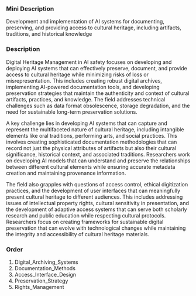 ### Mini Description

Development and implementation of AI systems for documenting, preserving, and providing access to cultural heritage, including artifacts, traditions, and historical knowledge

### Description

Digital Heritage Management in AI safety focuses on developing and deploying AI systems that can effectively preserve, document, and provide access to cultural heritage while minimizing risks of loss or misrepresentation. This includes creating robust digital archives, implementing AI-powered documentation tools, and developing preservation strategies that maintain the authenticity and context of cultural artifacts, practices, and knowledge. The field addresses technical challenges such as data format obsolescence, storage degradation, and the need for sustainable long-term preservation solutions.

A key challenge lies in developing AI systems that can capture and represent the multifaceted nature of cultural heritage, including intangible elements like oral traditions, performing arts, and social practices. This involves creating sophisticated documentation methodologies that can record not just the physical attributes of artifacts but also their cultural significance, historical context, and associated traditions. Researchers work on developing AI models that can understand and preserve the relationships between different cultural elements while ensuring accurate metadata creation and maintaining provenance information.

The field also grapples with questions of access control, ethical digitization practices, and the development of user interfaces that can meaningfully present cultural heritage to different audiences. This includes addressing issues of intellectual property rights, cultural sensitivity in presentation, and the development of adaptive access systems that can serve both scholarly research and public education while respecting cultural protocols. Researchers focus on creating frameworks for sustainable digital preservation that can evolve with technological changes while maintaining the integrity and accessibility of cultural heritage materials.

### Order

1. Digital_Archiving_Systems
2. Documentation_Methods
3. Access_Interface_Design
4. Preservation_Strategy
5. Rights_Management
